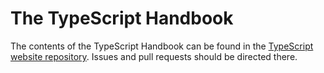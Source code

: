 # The TypeScript Handbook

The contents of the TypeScript Handbook can be found in the
[TypeScript website repository](https://github.com/microsoft/TypeScript-Website/tree/v2/packages/documentation).
Issues and pull requests should be directed there.
